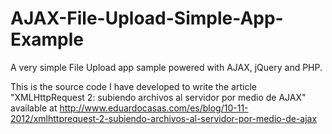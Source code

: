 AJAX-File-Upload-Simple-App-Example
===================================

A very simple File Upload app sample powered with AJAX, jQuery and PHP.

This is the source code I have developed to write the article "XMLHttpRequest 2: subiendo archivos al servidor por medio de AJAX" available at http://www.eduardocasas.com/es/blog/10-11-2012/xmlhttprequest-2-subiendo-archivos-al-servidor-por-medio-de-ajax
